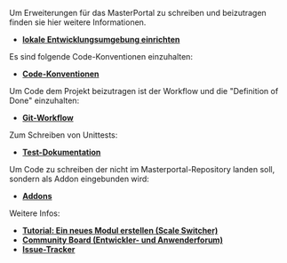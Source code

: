 Um Erweiterungen für das MasterPortal zu schreiben und beizutragen finden sie hier weitere Informationen.

* **[lokale Entwicklungsumgebung einrichten](setup-dev.md)**

Es sind folgende Code-Konventionen einzuhalten:

* **[Code-Konventionen](codingConventions.md)**

Um Code dem Projekt beizutragen ist der Workflow und die "Definition of Done" einzuhalten:

* **[Git-Workflow](git-workflow.md)**

Zum Schreiben von Unittests:

* **[Test-Dokumentation](Testing.md)**

Um Code zu schreiben der nicht im Masterportal-Repository landen soll, sondern als Addon eingebunden wird:

* **[Addons](addons_vue.md)**

Weitere Infos:

* **[Tutorial: Ein neues Modul erstellen (Scale Switcher)](02_tutorial_new_module_scale_switcher.md)**
* **[Community Board (Entwickler- und Anwenderforum)](https://trello.com/c/qajdXkMa/110-willkommen)**
* **[Issue-Tracker](https://bitbucket.org/geowerkstatt-hamburg/masterportal/issues?status=new&status=open)**
